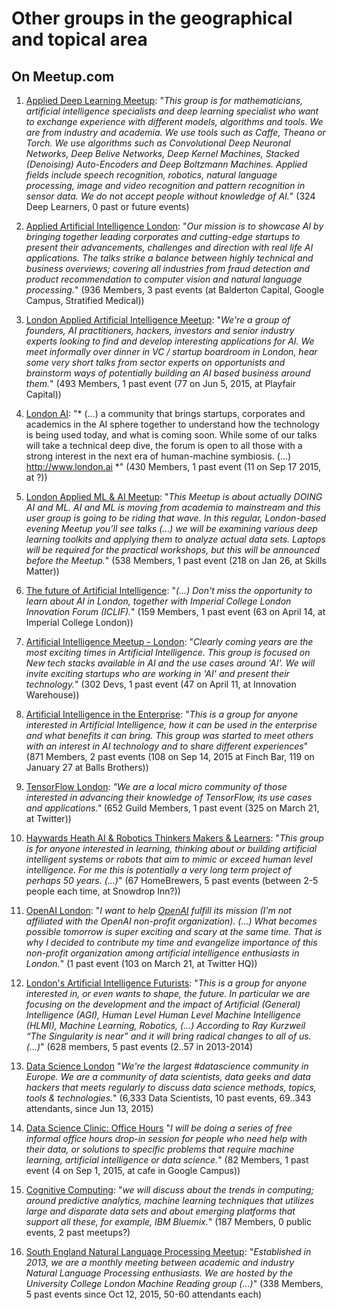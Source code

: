 # Other groups in the geographical and topical area

## On Meetup.com

1. [Applied Deep Learning Meetup](http://www.meetup.com/Applied-Deep-Learning-Meetup/): "*This group is for mathematicians, artificial intelligence specialists and deep learning specialist who want to exchange experience with different models, algorithms and tools. We are from industry and academia. We use tools such as Caffe, Theano or Torch. We use algorithms such as Convolutional Deep Neuronal Networks, Deep Belive Networks, Deep Kernel Machines, Stacked (Denoising) Auto-Encoders and Deep Boltzmann Machines. Applied fields include speech recognition, robotics, natural language processing, image and video recognition and pattern recognition in sensor data. We do not accept people without knowledge of AI.*" (324 Deep Learners, 0 past or future events)

1. [Applied Artificial Intelligence London](http://www.meetup.com/AppliedAI/): "*Our mission is to showcase AI by bringing together leading corporates and cutting-edge startups to present their advancements, challenges and direction with real life AI applications. The talks strike a balance between highly technical and business overviews; covering all industries from fraud detection and product recommendation to computer vision and natural language processing.*" (936 Members, 3 past events (at Balderton Capital, Google Campus, Stratified Medical))

1. [London Applied Artificial Intelligence Meetup](http://www.meetup.com/London-Applied-Artificial-Intelligence-Meetup/): "*We're a group of founders, AI practitioners, hackers, investors and senior industry experts looking to find and develop interesting applications for AI. We meet informally over dinner in VC / startup boardroom in London, hear some very short talks from sector experts on opportunists and brainstorm ways of potentially building an AI based business around them.*" (493 Members, 1 past event (77 on Jun 5, 2015, at Playfair Capital))

1. [London AI](http://www.meetup.com/LondonAI/): "* (...) a community that brings startups, corporates and academics in the AI sphere together to understand how the technology is being used today, and what is coming soon. While some of our talks will take a technical deep dive, the forum is open to all those with a strong interest in the next era of human-machine symbiosis. (...) http://www.london.ai *" (430 Members, 1 past event (11 on Sep 17 2015, at ?))

1. [London Applied ML & AI Meetup](http://www.meetup.com/London-Applied-ML-AI-Meetup/): "*This Meetup is about actually DOING AI and ML. AI and ML is moving from academia to mainstream and this user group is going to be riding that wave. In this regular, London-based evening Meetup you’ll see talks (...) we will be examining various deep learning toolkits and applying them to analyze actual data sets. Laptops will be required for the practical workshops, but this will be announced before the Meetup.*" (538 Members, 1 past event (218 on Jan 26, at Skills Matter))

1. [The future of Artificial Intelligence](http://www.meetup.com/The-future-of-Artificial-Intelligence/): "*(...) Don't miss the opportunity to learn about AI in London, together with Imperial College London Innovation Forum (ICLIF).*" (159 Members, 1 past event (63 on April 14, at Imperial College London))

1. [Artificial Intelligence Meetup - London](http://www.meetup.com/Artificial-Intelligence-Meetup-London/): "*Clearly coming years are the most exciting times in Artificial Intelligence. This group is focused on New tech stacks available in AI and the use cases around 'AI'. We will invite exciting startups who are working in 'AI' and present their technology.*" (302 Devs, 1 past event (47 on April 11, at Innovation Warehouse))

1. [Artificial Intelligence in the Enterprise](http://www.meetup.com/Artificial-Intelligence-in-the-Enterprise/): "*This is a group for anyone interested in Artificial Intelligence, how it can be used in the enterprise and what benefits it can bring. This group was started to meet others with an interest in AI technology and to share different experiences*" (871 Members, 2 past events (108 on Sep 14, 2015 at Finch Bar, 119 on January 27 at Balls Brothers))

1. [TensorFlow London](http://www.meetup.com/TensorFlow-London/): *"We are a local micro community of those interested in advancing their knowledge of TensorFlow, its use cases and applications."* (652 Guild Members, 1 past event (325 on March 21, at Twitter))

1. [Haywards Heath AI & Robotics Thinkers Makers & Learners](http://www.meetup.com/Haywards-Heath-ROS-AGI-Makers/): "*This group is for anyone interested in learning, thinking about or building artificial intelligent systems or robots that aim to mimic or exceed human level intelligence.  For me this is potentially a very long term project of perhaps 50 years. (...)*" (67 HomeBrewers, 5 past events (between 2-5 people each time, at Snowdrop Inn?))

1. [OpenAI London](http://www.meetup.com/OpenAI-London/): "*I want to help [OpenAI](https://en.wikipedia.org/wiki/OpenAI) fulfill its mission (I'm not affiliated with the OpenAI non-profit organization). (...) What becomes possible tomorrow is super exciting and scary at the same time. That is why I decided to contribute my time and evangelize importance of this non-profit organization among artificial intelligence enthusiasts in London.*" (1 past event (103 on March 21, at Twitter HQ))

1. [London's Artificial Intelligence Futurists](http://www.meetup.com/London-Artificial-Intelligence-Futurists/): "*This is a group for anyone interested in, or even wants to shape, the future. In particular we are focusing on the development and the impact of Artificial (General) Intelligence (AGI), Human Level Human Level Machine Intelligence (HLMI), Machine Learning, Robotics, (...) According to Ray Kurzweil “The Singularity is near” and it will bring radical changes to all of us. (...)*" (628 members, 5 past events (2..57 in 2013-2014)

1. [Data Science London](http://www.meetup.com/Data-Science-London/) "*We're the largest #datascience community in Europe. We are a community of data scientists, data geeks and data hackers that meets regularly to discuss data science methods, topics, tools & technologies.*" (6,333 Data Scientists, 10 past events, 69..343 attendants, since Jun 13, 2015)

1. [Data Science Clinic: Office Hours](http://www.meetup.com/data-science-clinic-london/) "*I will be doing a series of free informal office hours drop-in session for people who need help with their data, or solutions to specific problems that require machine learning, artificial intelligence or data science.*" (82 Members, 1 past event (4 on Sep 1, 2015, at cafe in Google Campus))

1. [Cognitive Computing](http://www.meetup.com/London-Cognitive-Computing-Meetup/): "*we will discuss about the trends in computing; around predictive analytics, machine learning techniques that utilizes large and disparate data sets and about emerging platforms that support all these, for example, IBM Bluemix.*" (187 Members, 0 public events, 2 past meetups?)

1. [South England Natural Language Processing Meetup](http://www.meetup.com/South-England-Natural-Language-Processing-Meetup/): "*Established in 2013, we are a monthly meeting between academic and industry Natural Language Processing enthusiasts. We are hosted by the University College London Machine Reading group (...)*" (338 Members, 5 past events since Oct 12, 2015, 50-60 attendants each)

